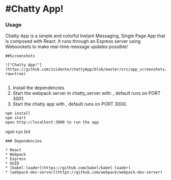 #Chatty App!
=====================

### Usage

Chatty App is a simple and colorful Instant Messaging, Single Page App that is composed with React. It runs through an Express server using Websockets to make real-time message updates possible!

```
##Screenshots

!["Chatty App!"](https://github.com/zzidante/chattyApp/blob/master/src/app_screenshots/Chatty%20App.png?raw=true)


```
1. Install the dependencies
2. Start the webpack server in chatty_server with: <run npm start>, default runs on PORT 3001.
3. Start the chatty app with <npm run start>, default runs on PORT 3000.

```
npm install
npm start
open http://localhost:3000 to run the app

```
npm run lint

```
### Dependencies

* React
* Webpack
* Express
* UUID
* [babel-loader](https://github.com/babel/babel-loader)
* [webpack-dev-server](https://github.com/webpack/webpack-dev-server)

